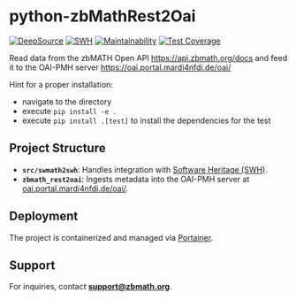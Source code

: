 # python-zbMathRest2Oai

[![DeepSource](https://app.deepsource.com/gh/MaRDI4NFDI/python-zbMathRest2Oai.svg/?label=resolved+issues&show_trend=true&token=SovMnB53sVw8-JcWeL8YRnsG)](https://app.deepsource.com/gh/MaRDI4NFDI/python-zbMathRest2Oai/) [![SWH](https://archive.softwareheritage.org/badge/origin/https://github.com/MaRDI4NFDI/python-zbMathRest2Oai/)](https://archive.softwareheritage.org/browse/origin/?origin_url=https://github.com/MaRDI4NFDI/python-zbMathRest2Oai) [![Maintainability](https://api.codeclimate.com/v1/badges/88fa012874c78bfeb8bf/maintainability)](https://codeclimate.com/github/MaRDI4NFDI/python-zbMathRest2Oai/maintainability) [![Test Coverage](https://api.codeclimate.com/v1/badges/88fa012874c78bfeb8bf/test_coverage)](https://codeclimate.com/github/MaRDI4NFDI/python-zbMathRest2Oai/test_coverage)

Read data from the zbMATH Open API https://api.zbmath.org/docs and feed it to the OAI-PMH
server https://oai.portal.mardi4nfdi.de/oai/

Hint for a proper installation:

* navigate to the directory
* execute `pip install -e .`
* execute `pip install .[test]` to install the dependencies for the test

## Project Structure

- **`src/swmath2swh`**: Handles integration with [Software Heritage (SWH)](https://www.softwareheritage.org/).
- **`zbmath_rest2oai`**: Ingests metadata into the OAI-PMH server at [oai.portal.mardi4nfdi.de/oai/](https://oai.portal.mardi4nfdi.de/oai/).

## Deployment
The project is containerized and managed via [Portainer](https://portainer.portal.mardi4nfdi.de/#!/home).

## Support
For inquiries, contact **[support@zbmath.org](mailto:support@zbmath.org)**.
